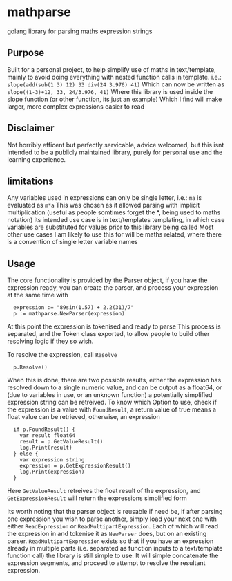 # mathparse
golang library for parsing maths expression strings

## Purpose
Built for a personal project, to help simplify use of maths in text/template, mainly to avoid doing everything with nested function calls in template. i.e.:
`slope(add(sub(1 3) 12) 33 div(24 3.976) 41)`
Which can now be written as
`slope((1-3)+12, 33, 24/3.976, 41)`
Where this library is used inside the slope function (or other function, its just an example)
Which I find will make larger, more complex expressions easier to read

## Disclaimer
Not horribly efficent but perfectly servicable, advice welcomed, but this isnt intended to be a publicly maintained library, purely for personal use and the learning experience.

## limitations
Any variables used in expressions can only be single letter, i.e.: `ma` is evaluated as `m*a`
This was chosen as it allowed parsing with implicit multiplication (useful as people somtimes forget the \*, being used to maths notation) its intended use case is in text/templates templating, in which case variables are substituted for values prior to this library being called
Most other use cases I am likely to use this for will be maths related, where there is a convention of single letter variable names

## Usage
The core functionality is provided by the Parser object, if you have the expression ready, you can create the parser, and process your expression at the same time with
```
  expression := "89sin(1.57) + 2.2(31)/7"
  p := mathparse.NewParser(expression)
```
At this point the expression is tokenised and ready to parse
This process is separated, and the Token class exported, to allow people to build other resolving logic if they so wish.

To resolve the expression, call `Resolve`
```
  p.Resolve()
```

When this is done, there are two possible results, either the expression has resolved down to a single numeric value, and can be output as a float64, or (due to variables in use, or an unknown function) a potentially simplified expression string can be retreived.
To know which Option to use, check if the expression is a value with `FoundResult`, a return value of true means a float value can be retrieved, otherwise, an expression
```
  if p.FoundResult() {
    var result float64
    result = p.GetValueResult()
    log.Print(result)
  } else {
    var expression string
    expression = p.GetExpressionResult()
    log.Print(expression)
  }
```
Here `GetValueResult` retreives the float result of the expression, and `GetExpressionResult` will return the expressions simplified form


Its worth noting that the parser object is reusable if need be, if after parsing one expression you wish to parse another, simply load your next one with either `ReadExpression` or `ReadMultipartExpression`.
Each of which will read the expression in and tokenise it as `NewParser` does, but on an existing parser.
`ReadMultipartExpression` exists so that if you have an expression already in multiple parts (i.e. separated as function inputs to a text/template function call) the library is still simple to use. It will simple concatenate the expression segments, and proceed to attempt to resolve the resultant expression.
